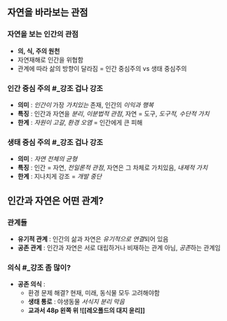 ## 자연을 바라보는 관점

### 자연을 보는 인간의 관점
- **의, 식, 주의 원천**
- 자연재해로 인간을 위협함
- 관계에 따라 삶의 방향이 달라짐
  = 인간 중심주의 vs 생태 중심주의

### 인간 중심 주의 #_강조 겁나 강조 
- **의미** : *인간이* 가장 *가치있는* 존재, 인간의 *이익과* *행복*
- **특징** : 인간과 자연을 *분리*, *이분법적 관점*, 자연 = 도구, *도구적, 수단적 가치*
- **한계** : *자원이* *고갈*, *환경* *오염* = 인간에게 큰 피해

### 생태 중심 주의 #_강조 겁나 강조
- **의미** : *자연 전체의 균형*
- **특징** : 인간 = 자연, *전일론적 관점*, 자연은 그 차체로 가치있음, *내제적 가치*
- **한계** : 지나치게 강조 = *개발 중단*


## 인간과 자연은 어떤 관계?
### 관계들
- **유기적 관계** : 인간의 삶과 자연은 *유기적으로* *연결*되어 있음
- **공존 관계** : 인간과 자연은 서로 대립하거나 비재하는 관계 아님, *공존*하는 관계임

### 의식 #_강조 좀 많이?
- **공존 의식** :
	- 환경 문제 해결? 현재, 미래, 동식물 모두 고려해야함
	- **생태 통로** : 야생동물 *서식지* *분리* *막음*
	- **교과서 48p 왼쪽 위 ![[레오폴드의 대지 윤리]]**
	  